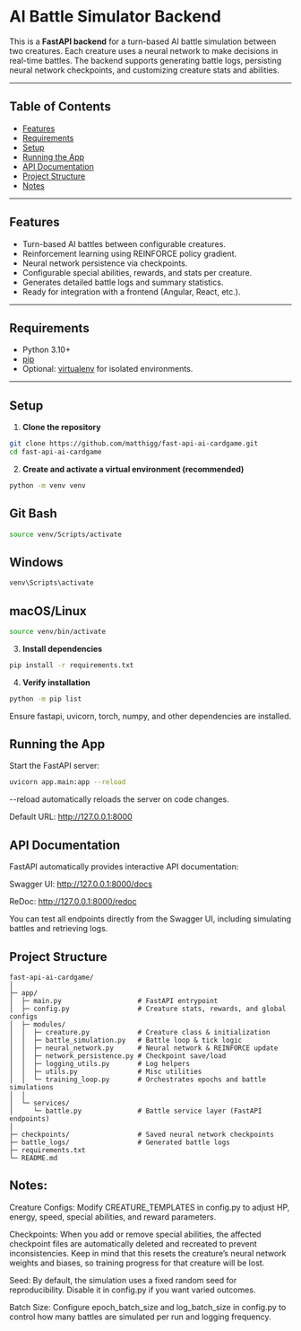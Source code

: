 # AI Battle Simulator Backend

This is a **FastAPI backend** for a turn-based AI battle simulation between two creatures. Each creature uses a neural network to make decisions in real-time battles. The backend supports generating battle logs, persisting neural network checkpoints, and customizing creature stats and abilities.

---

## Table of Contents

- [Features](#features)
- [Requirements](#requirements)
- [Setup](#setup)
- [Running the App](#running-the-app)
- [API Documentation](#api-documentation)
- [Project Structure](#project-structure)
- [Notes](#notes)

---

## Features

- Turn-based AI battles between configurable creatures.
- Reinforcement learning using REINFORCE policy gradient.
- Neural network persistence via checkpoints.
- Configurable special abilities, rewards, and stats per creature.
- Generates detailed battle logs and summary statistics.
- Ready for integration with a frontend (Angular, React, etc.).

---

## Requirements

- Python 3.10+
- [pip](https://pip.pypa.io/en/stable/installation/)
- Optional: [virtualenv](https://docs.python.org/3/library/venv.html) for isolated environments.

---

## Setup

1. **Clone the repository**

```bash
git clone https://github.com/matthigg/fast-api-ai-cardgame.git
cd fast-api-ai-cardgame
```

2. **Create and activate a virtual environment (recommended)**

```bash
python -m venv venv
```

## Git Bash

```bash
source venv/Scripts/activate
```

## Windows

```bash
venv\Scripts\activate
```

## macOS/Linux

```bash
source venv/bin/activate
```

3. **Install dependencies**

```bash
pip install -r requirements.txt
```

4. **Verify installation**

```bash
python -m pip list
```

Ensure fastapi, uvicorn, torch, numpy, and other dependencies are installed.

## Running the App

Start the FastAPI server:

```bash
uvicorn app.main:app --reload
```

--reload automatically reloads the server on code changes.

Default URL: http://127.0.0.1:8000

## API Documentation 

FastAPI automatically provides interactive API documentation:

Swagger UI: http://127.0.0.1:8000/docs

ReDoc: http://127.0.0.1:8000/redoc

You can test all endpoints directly from the Swagger UI, including simulating battles and retrieving logs.

## Project Structure

```
fast-api-ai-cardgame/
│
├─ app/
│  ├─ main.py                   # FastAPI entrypoint
│  ├─ config.py                 # Creature stats, rewards, and global configs
│  ├─ modules/
│  │  ├─ creature.py            # Creature class & initialization
│  │  ├─ battle_simulation.py   # Battle loop & tick logic
│  │  ├─ neural_network.py      # Neural network & REINFORCE update
│  │  ├─ network_persistence.py # Checkpoint save/load
│  │  ├─ logging_utils.py       # Log helpers
│  │  ├─ utils.py               # Misc utilities
│  │  └─ training_loop.py       # Orchestrates epochs and battle simulations
│  │
│  └─ services/
│     └─ battle.py              # Battle service layer (FastAPI endpoints)
│
├─ checkpoints/                 # Saved neural network checkpoints
├─ battle_logs/                 # Generated battle logs
├─ requirements.txt
└─ README.md

```

## Notes:

Creature Configs: Modify CREATURE_TEMPLATES in config.py to adjust HP, energy, speed, special abilities, and reward parameters.

Checkpoints: When you add or remove special abilities, the affected checkpoint files are automatically deleted and recreated to prevent inconsistencies. Keep in mind that this resets the creature’s neural network weights and biases, so training progress for that creature will be lost.

Seed: By default, the simulation uses a fixed random seed for reproducibility. Disable it in config.py if you want varied outcomes.

Batch Size: Configure epoch_batch_size and log_batch_size in config.py to control how many battles are simulated per run and logging frequency.
